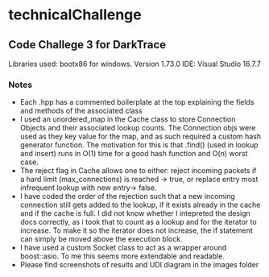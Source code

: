 # technicalChallenge
## Code Challege 3 for DarkTrace

Libraries used: bootx86 for windows. Version 1.73.0
IDE: Visual Studio 16.7.7

### Notes
* Each .hpp has a commented boilerplate at the top explaining the fields and methods of the associated class
* I used an unordered_map in the Cache class to store Connection Objects and their associated lookup counts. The Connection objs were used as they key value for the map, and as such required a custom hash generator function. The motivation for this is that .find() (used in lookup and insert) runs in O(1) time for a good hash function and O(n) worst case.
* The reject flag in Cache allows one to either: reject incoming packets if a hard limit (max_connections) is reached -> true, or replace entry most infrequent lookup with new entry-> false.
* I have coded the order of the rejection such that a new incoming connection still gets added to the lookup, if it exists already in the cache and if the cache is full. I did not know whether I intepreted the design docs correctly, as i took that to count as a lookup and for the iterator to increase. To make it so the iterator does not increase, the if statement can simply be moved above the execution block.
* I have used a custom Socket class to act as a wrapper around boost::asio. To me this seems more extendable and readable.
* Please find screenshots of results and UDI diagram in the images folder




